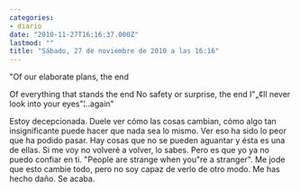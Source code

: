 ```yaml
---
categories:
- diario
date: "2010-11-27T16:16:37.000Z"
lastmod: ""
title: "Sábado, 27 de noviembre de 2010 a las 16:16"
---
```


"Of our elaborate plans, the end

Of everything that stands the end
No safety or surprise, the end
I"„¢ll never look into your eyes"¦..again"

Estoy decepcionada. Duele ver cómo las cosas cambian, cómo algo tan insignificante puede hacer que nada sea lo mismo. 
Ver eso ha sido lo peor que ha podido pasar. Hay cosas que no se pueden aguantar y ésta es una de ellas. Si me voy no volveré a volver, lo sabes. Pero es que yo ya no puedo confiar en ti. "People are strange when you"re a stranger". 
Me jode que esto cambie todo, pero no soy capaz de verlo de otro modo. Me has hecho daño. Se acaba.